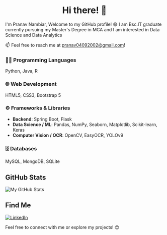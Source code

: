 <p><h1 align="center"> Hi there! 👋</h1></p>
I'm Pranav Nambiar, Welcome to my GitHub profile! 😄
I am Bsc.IT graduate currently pursuing my Master's Degree in MCA and I am interested in Data Science and Data Analytics

📫 Feel free to reach me at [pranav04092002@gmail.com](mailto:pranav04092002@gmail.com)!

### 👨‍💻 Programming Languages  
Python, Java, R

### 🌐 Web Development  
HTML5, CSS3, Bootstrap 5  

### ⚙️ Frameworks & Libraries  
- **Backend**: Spring Boot, Flask   
- **Data Science / ML**: Pandas, NumPy, Seaborn, Matplotlib, Scikit-learn, Keras  
- **Computer Vision / OCR**: OpenCV, EasyOCR, YOLOv9  

### 🗄️ Databases  
MySQL, MongoDB, SQLite  

## GitHub Stats

![My GitHub Stats](https://github-readme-stats.vercel.app/api?username=PranavvNambiar&show_icons=true&theme=radical)

## Find Me

[![LinkedIn](https://img.shields.io/badge/LinkedIn-Pranav_Nambiar-blue)](https://www.linkedin.com/in/-pranav-nambiar/)


Feel free to connect with me or explore my projects! 😊




<!---(https://github-readme-stats.vercel.app/api?username=PranavvNambiar)](https://github.com/PranavvNambiar/github-readme-stats) --->
<!---
PranavvNambiar/PranavvNambiar is a ✨ special ✨ repository because its `README.md` (this file) appears on your GitHub profile.
You can click the Preview link to take a look at your changes.
--->
